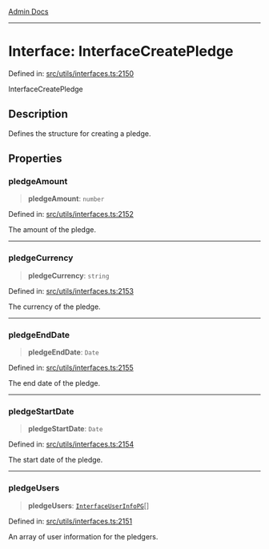 [Admin Docs](/)

***

# Interface: InterfaceCreatePledge

Defined in: [src/utils/interfaces.ts:2150](https://github.com/PalisadoesFoundation/talawa-admin/blob/main/src/utils/interfaces.ts#L2150)

InterfaceCreatePledge

## Description

Defines the structure for creating a pledge.

## Properties

### pledgeAmount

> **pledgeAmount**: `number`

Defined in: [src/utils/interfaces.ts:2152](https://github.com/PalisadoesFoundation/talawa-admin/blob/main/src/utils/interfaces.ts#L2152)

The amount of the pledge.

***

### pledgeCurrency

> **pledgeCurrency**: `string`

Defined in: [src/utils/interfaces.ts:2153](https://github.com/PalisadoesFoundation/talawa-admin/blob/main/src/utils/interfaces.ts#L2153)

The currency of the pledge.

***

### pledgeEndDate

> **pledgeEndDate**: `Date`

Defined in: [src/utils/interfaces.ts:2155](https://github.com/PalisadoesFoundation/talawa-admin/blob/main/src/utils/interfaces.ts#L2155)

The end date of the pledge.

***

### pledgeStartDate

> **pledgeStartDate**: `Date`

Defined in: [src/utils/interfaces.ts:2154](https://github.com/PalisadoesFoundation/talawa-admin/blob/main/src/utils/interfaces.ts#L2154)

The start date of the pledge.

***

### pledgeUsers

> **pledgeUsers**: [`InterfaceUserInfoPG`](InterfaceUserInfoPG.md)[]

Defined in: [src/utils/interfaces.ts:2151](https://github.com/PalisadoesFoundation/talawa-admin/blob/main/src/utils/interfaces.ts#L2151)

An array of user information for the pledgers.
